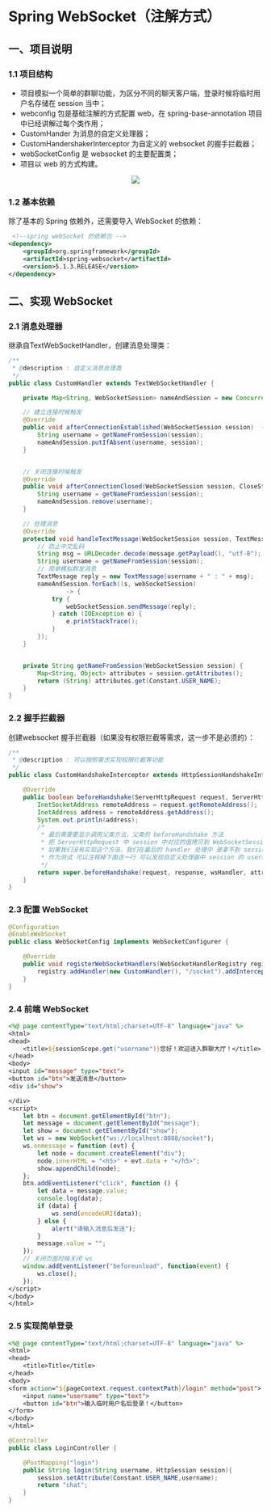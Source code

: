 # Spring WebSocket（注解方式）

## 一、项目说明

### 1.1 项目结构

- 项目模拟一个简单的群聊功能，为区分不同的聊天客户端，登录时候将临时用户名存储在 session 当中；
- webconfig 包是基础注解的方式配置 web，在 spring-base-annotation 项目中已经讲解过每个类作用；
- CustomHander 为消息的自定义处理器；
- CustomHandershakerInterceptor 为自定义的 websocket 的握手拦截器；
- webSocketConfig 是 websocket 的主要配置类；
- 项目以 web 的方式构建。

<div align="center"> <img src="https://gitee.com/heibaiying/spring-samples-for-all/raw/master/pictures/spring-websocket-annotation.png"/> </div>


### 1.2 基本依赖

除了基本的 Spring 依赖外，还需要导入 WebSocket 的依赖：

```xml
 <!--spring webSocket 的依赖包 -->
<dependency>
    <groupId>org.springframework</groupId>
    <artifactId>spring-websocket</artifactId>
    <version>5.1.3.RELEASE</version>
</dependency>
```



## 二、实现 WebSocket

### 2.1 消息处理器

继承自TextWebSocketHandler，创建消息处理类：

```java
/**
 * @description : 自定义消息处理类
 */
public class CustomHandler extends TextWebSocketHandler {

    private Map<String, WebSocketSession> nameAndSession = new ConcurrentHashMap<>();

    // 建立连接时候触发
    @Override
    public void afterConnectionEstablished(WebSocketSession session)  {
        String username = getNameFromSession(session);
        nameAndSession.putIfAbsent(username, session);
    }


    // 关闭连接时候触发
    @Override
    public void afterConnectionClosed(WebSocketSession session, CloseStatus status) {
        String username = getNameFromSession(session);
        nameAndSession.remove(username);
    }

    // 处理消息
    @Override
    protected void handleTextMessage(WebSocketSession session, TextMessage message) throws Exception {
        // 防止中文乱码
        String msg = URLDecoder.decode(message.getPayload(), "utf-8");
        String username = getNameFromSession(session);
        // 简单模拟群发消息
        TextMessage reply = new TextMessage(username + " : " + msg);
        nameAndSession.forEach((s, webSocketSession)
                -> {
            try {
                webSocketSession.sendMessage(reply);
            } catch (IOException e) {
                e.printStackTrace();
            }
        });
    }


    private String getNameFromSession(WebSocketSession session) {
        Map<String, Object> attributes = session.getAttributes();
        return (String) attributes.get(Constant.USER_NAME);
    }
}

```

### 2.2  握手拦截器

创建websocket 握手拦截器（如果没有权限拦截等需求，这一步不是必须的）：

```java
/**
 * @description : 可以按照需求实现权限拦截等功能
 */
public class CustomHandshakeInterceptor extends HttpSessionHandshakeInterceptor {

    @Override
    public boolean beforeHandshake(ServerHttpRequest request, ServerHttpResponse response, WebSocketHandler wsHandler, Map<String, Object> attributes) throws Exception {
        InetSocketAddress remoteAddress = request.getRemoteAddress();
        InetAddress address = remoteAddress.getAddress();
        System.out.println(address);
        /*
         * 最后需要要显示调用父类方法，父类的 beforeHandshake 方法
         * 把 ServerHttpRequest 中 session 中对应的值拷贝到 WebSocketSession 中。
         * 如果我们没有实现这个方法，我们在最后的 handler 处理中 是拿不到 session 中的值
         * 作为测试 可以注释掉下面这一行 可以发现自定义处理器中 session 的 username 总是为空
         */
        return super.beforeHandshake(request, response, wsHandler, attributes);
    }
}
```

### 2.3 配置 WebSocket

```java
@Configuration
@EnableWebSocket
public class WebSocketConfig implements WebSocketConfigurer {

    @Override
    public void registerWebSocketHandlers(WebSocketHandlerRegistry registry) {
        registry.addHandler(new CustomHandler(), "/socket").addInterceptors(new CustomHandshakeInterceptor());
    }
}
```

### 2.4 前端 WebSocket

```jsp
<%@ page contentType="text/html;charset=UTF-8" language="java" %>
<html>
<head>
    <title>${sessionScope.get("username")}您好！欢迎进入群聊大厅！</title>
</head>
<body>
<input id="message" type="text">
<button id="btn">发送消息</button>
<div id="show">

</div>
<script>
    let btn = document.getElementById("btn");
    let message = document.getElementById("message");
    let show = document.getElementById("show");
    let ws = new WebSocket("ws://localhost:8080/socket");
    ws.onmessage = function (evt) {
        let node = document.createElement("div");
        node.innerHTML = "<h5>" + evt.data + "</h5>";
        show.appendChild(node);
    };
    btn.addEventListener("click", function () {
        let data = message.value;
        console.log(data);
        if (data) {
            ws.send(encodeURI(data));
        } else {
            alert("请输入消息后发送");
        }
        message.value = "";
    });
    // 关闭页面时候关闭 ws
    window.addEventListener("beforeunload", function(event) {
        ws.close();
    });
</script>
</body>
</html>

```

### 2.5 实现简单登录

```jsp
<%@ page contentType="text/html;charset=UTF-8" language="java" %>
<html>
<head>
    <title>Title</title>
</head>
<body>
<form action="${pageContext.request.contextPath}/login" method="post">
    <input name="username" type="text">
    <button id="btn">输入临时用户名后登录！</button>
</form>
</body>
</html>
```

```java
@Controller
public class LoginController {

    @PostMapping("login")
    public String login(String username, HttpSession session){
        session.setAttribute(Constant.USER_NAME,username);
        return "chat";
    }
}
```


